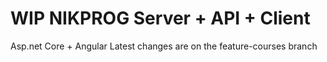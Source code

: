 # WIP NIKPROG Server + API + Client
Asp.net Core + Angular
Latest changes are on the feature-courses branch
